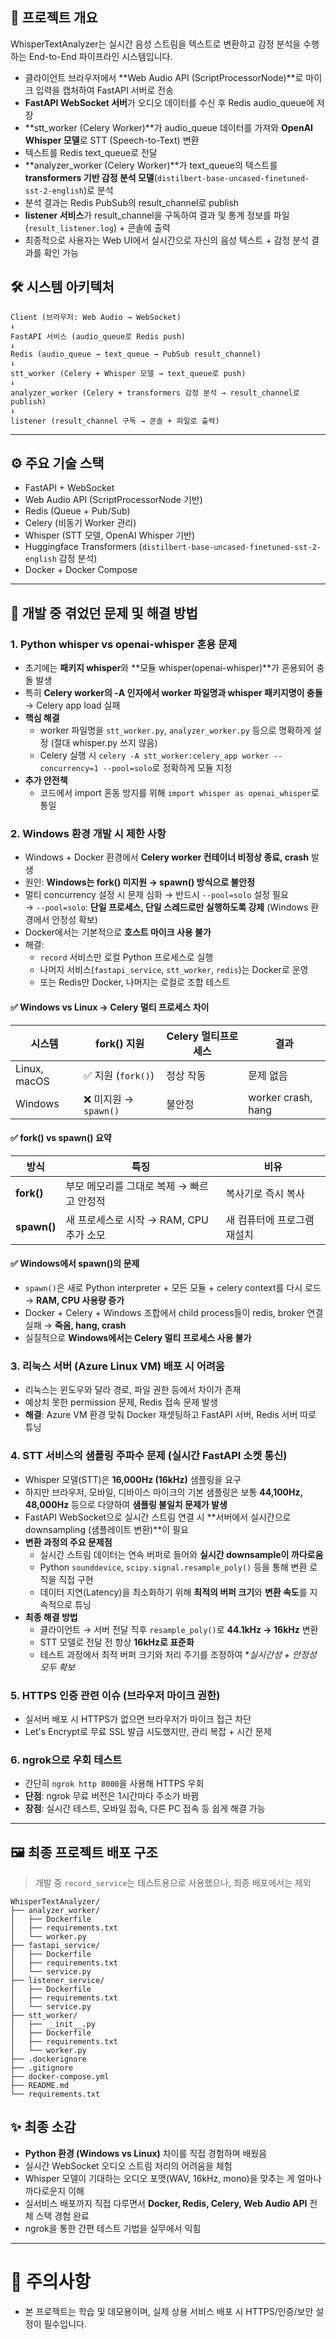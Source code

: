 ## 📌 프로젝트 개요 
WhisperTextAnalyzer는 실시간 음성 스트림을 텍스트로 변환하고 감정 분석을 수행하는 End-to-End 파이프라인 시스템입니다.

- 클라이언트 브라우저에서 **Web Audio API (ScriptProcessorNode)**로 마이크 입력을 캡처하여 FastAPI 서버로 전송
- **FastAPI WebSocket 서버**가 오디오 데이터를 수신 후 Redis audio_queue에 저장
- **stt_worker (Celery Worker)**가 audio_queue 데이터를 가져와 **OpenAI Whisper 모델**로 STT (Speech-to-Text) 변환
- 텍스트를 Redis text_queue로 전달
- **analyzer_worker (Celery Worker)**가 text_queue의 텍스트를 **transformers 기반 감정 분석 모델**(`distilbert-base-uncased-finetuned-sst-2-english`)로 분석
- 분석 결과는 Redis PubSub의 result_channel로 publish
- **listener 서비스**가 result_channel을 구독하여 결과 및 통계 정보를 파일(`result_listener.log`) + 콘솔에 출력
- 최종적으로 사용자는 Web UI에서 실시간으로 자신의 음성 텍스트 + 감정 분석 결과를 확인 가능


## 🛠️ 시스템 아키텍처
````
Client (브라우저: Web Audio → WebSocket)
↓
FastAPI 서비스 (audio_queue로 Redis push)
↓
Redis (audio_queue → text_queue → PubSub result_channel)
↓
stt_worker (Celery + Whisper 모델 → text_queue로 push)
↓
analyzer_worker (Celery + transformers 감정 분석 → result_channel로 publish)
↓
listener (result_channel 구독 → 콘솔 + 파일로 출력)
````



---

## ⚙️ 주요 기술 스택
- FastAPI + WebSocket
- Web Audio API (ScriptProcessorNode 기반)
- Redis (Queue + Pub/Sub)
- Celery (비동기 Worker 관리)
- Whisper (STT 모델, OpenAI Whisper 기반)
- Huggingface Transformers (`distilbert-base-uncased-finetuned-sst-2-english` 감정 분석)
- Docker + Docker Compose

---

## 🧩 개발 중 겪었던 문제 및 해결 방법

### 1. Python whisper vs openai-whisper 혼용 문제
- 초기에는 **패키지 whisper**와 **모듈 whisper(openai-whisper)**가 혼용되어 충돌 발생
- 특히 **Celery worker의 -A 인자에서 worker 파일명과 whisper 패키지명이 충돌** → Celery app load 실패
- **핵심 해결**
  - worker 파일명을 `stt_worker.py`, `analyzer_worker.py` 등으로 명확하게 설정 (절대 whisper.py 쓰지 않음)
  - Celery 실행 시 `celery -A stt_worker:celery_app worker --concurrency=1 --pool=solo`로 정확하게 모듈 지정
- **추가 안전책**
  - 코드에서 import 혼동 방지를 위해 `import whisper as openai_whisper`로 통일

### 2. Windows 환경 개발 시 제한 사항

- Windows + Docker 환경에서 **Celery worker 컨테이너 비정상 종료, crash** 발생
- 원인: **Windows는 fork() 미지원 → spawn() 방식으로 불안정**
- 멀티 concurrency 설정 시 문제 심화 → 반드시 `--pool=solo` 설정 필요  
  → `--pool=solo`: **단일 프로세스, 단일 스레드로만 실행하도록 강제** (Windows 환경에서 안정성 확보)
- Docker에서는 기본적으로 **호스트 마이크 사용 불가**
- 해결:
  - `record` 서비스만 로컬 Python 프로세스로 실행
  - 나머지 서비스(`fastapi_service`, `stt_worker`, `redis`)는 Docker로 운영
  - 또는 Redis만 Docker, 나머지는 로컬로 조합 테스트

#### ✅ Windows vs Linux → Celery 멀티 프로세스 차이

| 시스템 | fork() 지원 | Celery 멀티프로세스 | 결과 |
|-------|-------------|---------------------|------|
| Linux, macOS | ✅ 지원 (`fork()`) | 정상 작동 | 문제 없음 |
| Windows | ❌ 미지원 → `spawn()` | 불안정 | worker crash, hang |

#### ✅ fork() vs spawn() 요약

| 방식 | 특징 | 비유 |
|------|------|------|
| **fork()** | 부모 메모리를 그대로 복제 → 빠르고 안정적 | 복사기로 즉시 복사 |
| **spawn()** | 새 프로세스로 시작 → RAM, CPU 추가 소모 | 새 컴퓨터에 프로그램 재설치 |

#### ✅ Windows에서 spawn()의 문제

- `spawn()`은 새로 Python interpreter + 모든 모듈 + celery context를 다시 로드 → **RAM, CPU 사용량 증가**
- Docker + Celery + Windows 조합에서 child process들이 redis, broker 연결 실패 → **죽음, hang, crash**
- 실질적으로 **Windows에서는 Celery 멀티 프로세스 사용 불가**

### 3. 리눅스 서버 (Azure Linux VM) 배포 시 어려움
- 리눅스는 윈도우와 달라 경로, 파일 권한 등에서 차이가 존재
- 예상치 못한 permission 문제, Redis 접속 문제 발생
- **해결**: Azure VM 환경 맞춰 Docker 재셋팅하고 FastAPI 서버, Redis 서버 따로 튜닝

### 4. STT 서비스의 샘플링 주파수 문제 (실시간 FastAPI 소켓 통신)

- Whisper 모델(STT)은 **16,000Hz (16kHz)** 샘플링을 요구
- 하지만 브라우저, 모바일, 디바이스 마이크의 기본 샘플링은 보통 **44,100Hz, 48,000Hz** 등으로 다양하여 **샘플링 불일치 문제가 발생**
- FastAPI WebSocket으로 실시간 스트림 연결 시 **서버에서 실시간으로 downsampling (샘플레이트 변환)**이 필요
- **변환 과정의 주요 문제점**
  - 실시간 스트림 데이터는 연속 버퍼로 들어와 **실시간 downsample이 까다로움**
  - Python `sounddevice`, `scipy.signal.resample_poly()` 등을 통해 변환 로직을 직접 구현
  - 데이터 지연(Latency)을 최소화하기 위해 **최적의 버퍼 크기**와 **변환 속도**를 지속적으로 튜닝
- **최종 해결 방법**
  - 클라이언트 → 서버 전달 직후 `resample_poly()`로 **44.1kHz → 16kHz** 변환
  - STT 모델로 전달 전 항상 **16kHz로 표준화**
  - 테스트 과정에서 최적 버퍼 크기와 처리 주기를 조정하여 **실시간성 + 안정성 모두 확보*

### 5. HTTPS 인증 관련 이슈 (브라우저 마이크 권한)
- 실서버 배포 시 HTTPS가 없으면 브라우저가 마이크 접근 차단
- Let's Encrypt로 무료 SSL 발급 시도했지만, 관리 복잡 + 시간 문제

### 6. ngrok으로 우회 테스트
- 간단히 `ngrok http 8000`을 사용해 HTTPS 우회
- **단점**: ngrok 무료 버전은 1시간마다 주소가 바뀜
- **장점**: 실시간 테스트, 모바일 접속, 다른 PC 접속 등 쉽게 해결 가능

---

## 🖼️ 최종 프로젝트 배포 구조
> 개발 중 `record_service`는 테스트용으로 사용했으나, 최종 배포에서는 제외

````
WhisperTextAnalyzer/
├── analyzer_worker/
│   ├── Dockerfile
│   ├── requirements.txt
│   └── worker.py
├── fastapi_service/
│   ├── Dockerfile
│   ├── requirements.txt
│   └── service.py
├── listener_service/
│   ├── Dockerfile
│   ├── requirements.txt
│   └── service.py
├── stt_worker/
│   ├── __init__.py
│   ├── Dockerfile
│   ├── requirements.txt
│   └── worker.py
├── .dockerignore
├── .gitignore
├── docker-compose.yml
├── README.md
└── requirements.txt
````


## ✨ 최종 소감
- **Python 환경 (Windows vs Linux)** 차이를 직접 경험하며 배웠음
- 실시간 WebSocket 오디오 스트림 처리의 어려움을 체험
- Whisper 모델이 기대하는 오디오 포맷(WAV, 16kHz, mono)을 맞추는 게 얼마나 까다로운지 이해
- 실서비스 배포까지 직접 다루면서 **Docker, Redis, Celery, Web Audio API** 전체 스택 경험 완료
- ngrok을 통한 간편 테스트 기법을 실무에서 익힘

---

# 📢 주의사항
- 본 프로젝트는 학습 및 데모용이며, 실제 상용 서비스 배포 시 HTTPS/인증/보안 설정이 필수입니다.
